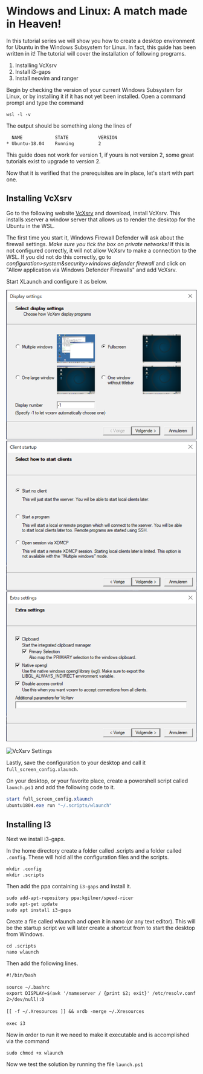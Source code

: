 # Windows and Linux: A match made in Heaven!

In this tutorial series we will show you how to create a desktop environment for
Ubuntu in the Windows Subsystem for Linux.
In fact, this guide has been written in it!
The tutorial will cover the installation of following programs.

1. Installing VcXsrv 
2. Install i3-gaps
3. Install neovim and ranger 

Begin by checking the version of your current Windows Subsystem for Linux, or by
installing it if it has not yet been installed. 
Open a command prompt and type the command
```shell
wsl -l -v
```

The output should be something along the lines of
```
  NAME            STATE           VERSION
* Ubuntu-18.04    Running         2
```

This guide does not work for version 1, if yours is not version 2, some great 
tutorials exist to upgrade to version 2. 


Now that it is verified that the prerequisites are in place, let's start with
part one.

## Installing VcXsrv

Go to the following website [VcXsrv](https://sourceforge.net/projects/vcxsrv/)
and download, install VcXsrv. 
This installs xserver a window server that allows us to render the desktop for
the Ubuntu in the WSL. 

The first time you start it, Windows Firewall Defender will ask about the
firewall settings. *Make sure you tick the box on private networks!*
If this is not configured correctly, it will not allow VcXsrv to make a
connection to the WSL.
If you did not do this correctly, go to *configuration>system&security>windows
defender firewall* and click on "Allow application via Windows Defender
Firewalls" and add VcXsrv. 

Start XLaunch and configure it as below.  

![display](./images/displaysettings.png)
![display](./images/displaysettings2.png)
![display](./images/displaysettings3.png)

<img src=".displaysettings.png" alt="VcXsrv Settings" width="150"/>

Lastly, save the configuration to your desktop and call it
`full_screen_config.xlaunch`.


On your desktop, or your favorite place, create a powershell script called 
`launch.ps1` and add the following code to it. 

```powershell
start full_screen_config.xlaunch
ubuntu1804.exe run "~/.scripts/wlaunch"
```


## Installing I3 

Next we install i3-gaps.

In the home directory create a folder called .scripts and a
folder called `.config`. These will hold all the configuration files and the
scripts. 

```
mkdir .config 
mkdir .scripts 
```

Then add the ppa containing `i3-gaps` and install it.

```
sudo add-apt-repository ppa:kgilmer/speed-ricer
sudo apt-get update
sudo apt install i3-gaps
```

Create a file called wlaunch and open it in nano (or any text editor).
This will be the startup script we will later create a shortcut from to start
the desktop from Windows.

```
cd .scripts
nano wlaunch
```
Then add the following lines.

```shell
#!/bin/bash

source ~/.bashrc 
export DISPLAY=$(awk '/nameserver / {print $2; exit}' /etc/resolv.conf 2>/dev/null):0

[[ -f ~/.Xresources ]] && xrdb -merge ~/.Xresources 

exec i3
```

Now in order to run it we need to make it executable and is accomplished via the command 

```
sudo chmod +x wlaunch
```

Now we test the solution by running the file `launch.ps1` 





